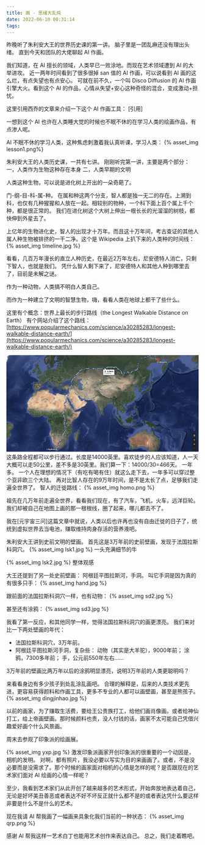 ```yaml
---
title: 画 - 思绪大乱炖
date: 2022-06-10 00:31:14
tags:
---
```

昨晚听了朱利安大王的世界历史课的第一讲。
脑子里是一团乱麻还没有理出头绪。
直到今天和团队的大佬聊起 AI 作画。

我们知道，在 AI 擅长的领域，人类早已一败涂地。而现在艺术领域遭到 AI 的大举进攻。
近一两年时间看到了很多很掉 san 值的 AI 作画，可以说看到 AI 画的这么烂，有点失望也有点安心。
可就在前不久，一个叫 Disco Diffusion 的 AI 作画引擎大火。看到这个 AI 的作品，心情从失望+安心这种奇怪的混合，变成激动+担忧。

这里引用西乔的文章来介绍一下这个 AI 作画工具：
[引用]

一想到这个 AI 也许在人类睡大觉的时候也不眠不休的在学习人类的绘画作品，有点渗人呢。

AI 不眠不休的学习人类，这种焦虑刺激着我认真听课，学习人类：
{% asset_img lesson1.png%}

朱利安大王的人类历史课，一共有七讲。
刚刚听完第一讲，主要是两个部分：
一，人类作为生物这种存在本身
二，人类早期的文明

人类这种生物，可以说是进化树上开出的一朵奇葩了。

门-纲-目-科-属-种。
在属和种这两个分支，智人都是独一无二的存在。上溯到科，也仅有几种猩猩和人放在一起。相较别的物种，一个科下面上百个属上千个种，都是很正常的。
我们在进化树这个大树上伸出一根长长的光溜溜的树枝，都快伸到外星去了。

上亿年的生物进化史，智人的出现才十万年。而且这十万年间，考古查证的其他人属人种生物被排挤的一干二净。这个是 Wikipedia 上扒下来的人类种的时间线：
{% asset_img timeline.jpg %}

看看，几百万年漫长的直立人种历史，在最近2万年左右，尼安德特人消亡，只剩下智人，也就是我们。
凭什么智人剩下来了，尼安德特人和其他人种到哪里去了，目前是未解之谜。

作为一种动物，人类搞不明白人类自己。

而作为一种建立了文明的智慧生物，嗨，看看人类在地球上都干了些什么。

这里有个概念：世界上最长的步行路线（the Longest Walkable Distance on Earth）
有个网站介绍了这个路线：
[https://www.popularmechanics.com/science/a30285283/longest-walkable-distance-earth/](https://www.popularmechanics.com/science/a30285283/longest-walkable-distance-earth/)

![](itsgettingbadorbetter/road.png)
这条路全程都可以步行通过。长度是14000英里。喜欢徒步的人应该知道，人一天大概可以走50公里，差不多是30英里。我们算一下：14000/30=466天。
一年多。
一个人在理想的情况下（有吃有喝有住）就这么走下去，一年多可以穿过整个亚非欧三个大陆。
再对比智人存在的9万年时间，是不是太长了点，足够我们走遍全世界了。
智人的迁徙路线：
{% asset_img homo.png %}

祖先在几万年前走遍全世界，看看我们现在，有了汽车，飞机，火车，远洋巨轮。我们却被自己在地图上画的那一根根线，圈了起来，哪儿都去不了。

我在[元宇宙三问]这篇文章中就说，人类以后也许再也没有自由迁徙的日子了，统统到虚拟世界去当电池，赚取维持肉身存活的营养液吧。

朱利安大王讲到史前文明的壁画。
首先这是3万年前的史前壁画，发现于法国拉斯科洞穴。
{% asset_img lsk1.jpg %}
一头充满细节的牛

{% asset_img lsk2.jpg %}
整体观感

大王还提到了另一处史前壁画：
阿根廷平图拉斯河，手洞。
叫它手洞是因为真的有很多只手：
{% asset_img hand.jpg %}

跟前面的法国拉斯科洞穴一样，也有动物：
{% asset_img sd2.jpg %}

甚至还有涂鸦：
{% asset_img sd3.jpg %}

我看了第一反应，和其他同学一样，觉得法国拉斯科洞穴的画更漂亮。
我们来对比一下两处壁画的年代：
- 法国拉斯科洞穴，3万年前。
- 阿根廷平图拉斯河手洞，复杂些：
动物（其实是大羊驼），9000年前；
涂鸦，7300多年前；
手，公元前550年左右……

3万年前的壁画比两万年以后的涂鸦明显漂亮，说明3万年前的人类更聪明吗？

来看看身边有多少孩子到处乱涂乱画吧。
合理的解释是，后来的人类技术更先进，更容易获得颜料和作画工具，更多不专业的人都可以画壁画，甚至是熊孩子。
{% asset_img dingjinhao.jpg %}

以前的画家，为了赚取生活费，要给王公贵族打工，给他们画肖像画。或者给神仙打工，给上帝画壁画。那时候颜料也贵，没人付钱的话，画家不太可能自己凭借兴趣爱好画个什么风景画。

周末去参观了印象派的绘画展。

{% asset_img yxp.jpg %}
激发印象派画家开创印象派的很重要的一个动因是，相机的发明。
对啊，都有照片，我没必要以写实为目的来画画了。或者，不是没必要而是没需求了。那个时候的画家面对相机的心情是怎样的呢？是否跟现在的艺术家们面对 AI 绘画的心情一样呢？

至少，我看到艺术家们从此开创了越来越多的艺术形式，开始奔放地表达着自己，无论是好坏美丑善恶或者表达不好不坏反正就什么都不是的或者表达凭什么要这样非要是什么不是什么的艺术。

现在我请 AI 帮我画了一幅画来具象化我们当前的一种状态：
{% asset_img qrp.png %}

感谢 AI 帮我这样一艺术白丁也能用艺术创作来表达自己。
总之，我们走着瞧吧。